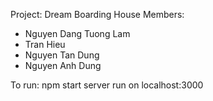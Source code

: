 Project: Dream Boarding House
Members: 
- Nguyen Dang Tuong Lam
- Tran Hieu
- Nguyen Tan Dung
- Nguyen Anh Dung

To run: 
    npm start
    server run on localhost:3000